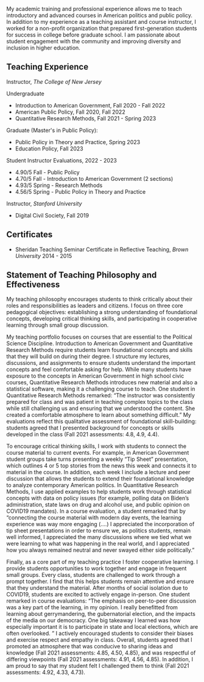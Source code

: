
My academic training and professional experience allows me to teach introductory and advanced courses in American politics and public policy. In addition to my experience as a teaching assistant and course instructor, I worked for a non-profit organization that prepared first-generation students for success in college before graduate school. I am passionate about student engagement with the community and improving diversity and inclusion in higher education. 

## Teaching Experience
Instructor, *The College of New Jersey*

Undergraduate
- Introduction to American Government, Fall 2020 - Fall 2022
- American Public Policy, Fall 2020, Fall 2022
- Quantitative Research Methods, Fall 2021 - Spring 2023

Graduate (Master's in Public Policy):
- Public Policy in Theory and Practice, Spring 2023
- Education Policy, Fall 2023

Student Instructor Evaluations, 2022 - 2023
- 4.90/5 Fall - Public Policy 
- 4.70/5 Fall - Introduction to American Government (2 sections)
- 4.93/5 Spring - Research Methods  
- 4.56/5 Spring - Public Policy in Theory and Practice 

Instructor, *Stanford University*
- Digital Civil Society, Fall 2019


## Certificates
- Sheridan Teaching Seminar Certificate in Reflective Teaching,  *Brown University* 2014 - 2015


## Statement of Teaching Philosophy and Effectiveness

My teaching philosophy encourages students to think critically about their roles and responsibilities as leaders and citizens. I focus on three core pedagogical objectives: establishing a strong understanding of foundational concepts, developing critical thinking skills, and participating in cooperative learning through small group discussion.

My teaching portfolio focuses on courses that are essential to the Political Science Discipline. Introduction to American Government and Quantitative Research Methods require students learn foundational concepts and skills that they will build on during their degree. I structure my lectures, discussions, and assignments to ensure students understand the important concepts and feel comfortable asking for help. While many students have exposure to the concepts in American Government in high school civic courses, Quantitative Research Methods introduces new material and also a statistical software, making it a challenging course to teach. One student in Quantitative Research Methods remarked: “The instructor was consistently prepared for class and was patient in teaching complex topics to the class while still challenging us and ensuring that we understood the content. She created a comfortable atmosphere to learn about something difficult.”   My evaluations reflect this qualitative assessment of foundational skill-building: students agreed that I presented background for concepts or skills developed in the class (Fall 2021 assessments: 4.8, 4.9, 4.4).

To encourage critical thinking skills, I work with students to connect the course material to current events. For example, in American Government student groups take turns presenting a weekly “Tip Sheet” presentation, which outlines 4 or 5 top stories from the news this week and connects it to material in the course. In addition, each week I include a lecture and peer discussion that allows the students to extend their foundational knowledge to analyze contemporary American politics. In Quantitative Research Methods, I use applied examples to help students work through statistical concepts with data on policy issues (for example, polling data on Biden’s administration, state laws on drug and alcohol use, and public opinion on COVID19 mandates).  In a course evaluation, a student remarked that by “connecting the course material with modern day events, the learning experience was way more engaging (….) I appreciated the incorporation of tip sheet presentations in order to ensure we, as politics students, remain well informed, I appreciated the many discussions where we tied what we were learning to what was happening in the real world, and I appreciated how you always remained neutral and never swayed either side politically.” 

Finally, as a core part of my teaching practice I foster cooperative learning. I provide students opportunities to work together and engage in frequent small groups. Every class, students are challenged to work through a prompt together. I find that this helps students remain attentive and ensure that they understand the material.  After months of social isolation due to COVID19, students are excited to actively engage in-person. One student remarked in course evaluations: “The emphasis on peer-to-peer discussion was a key part of the learning, in my opinion. I really benefitted from learning about gerrymandering, the gubernatorial election, and the impacts of the media on our democracy. One big takeaway I learned was how especially important it is to participate in state and local elections, which are often overlooked. ”   I actively encouraged students to consider their biases and exercise respect and empathy in class. Overall, students agreed that I promoted an atmosphere that was conducive to sharing ideas and knowledge (Fall 2021 assessments: 4.85, 4.50, 4.85), and was respectful of differing viewpoints (Fall 2021 assessments: 4.91, 4.56, 4.85). In addition, I am proud to say that my student felt I challenged them to think (Fall 2021 assessments: 4.92, 4.33, 4.73).

